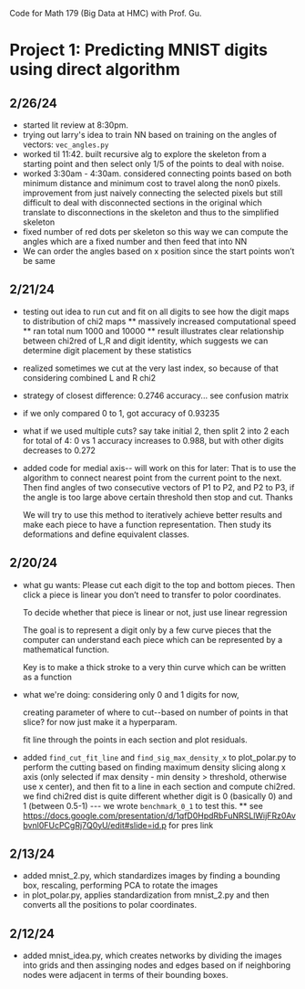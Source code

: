 Code for Math 179 (Big Data at HMC) with Prof. Gu.

# Project 1: Predicting MNIST digits using direct algorithm

## 2/26/24
* started lit review at 8:30pm.
* trying out larry's idea to train NN based on training on the angles of vectors: ```vec_angles.py```
* worked til 11:42. built recursive alg to explore the skeleton from a starting point and then select only 1/5 of the points to deal with noise.
* worked 3:30am - 4:30am. considered connecting points based on both minimum distance and minimum cost to travel along the non0 pixels. improvement from just naively connecting the selected pixels but still difficult to deal with disconnected sections in the original which translate to disconnections in the skeleton and thus to the simplified skeleton
* fixed number of red dots per skeleton so this way we can compute the angles which are a fixed number and then feed that into NN
* We can order the angles based on x position since the start points won’t be same

## 2/21/24
* testing out idea to run cut and fit on all digits to see how the digit maps to distribution of chi2 maps
** massively increased computational speed
** ran total num 1000 and 10000
** result illustrates clear relationship between chi2red of L,R and digit identity, which suggests we can determine digit placement by these statistics
* realized sometimes we cut at the very last index, so because of that considering combined L and R chi2
* strategy of closest difference: 0.2746 accuracy... see confusion matrix
* if we only compared 0 to 1, got accuracy of 0.93235
* what if we used multiple cuts? say take initial 2, then split 2 into 2 each for total of 4: 0 vs 1 accuracy increases to 0.988, but with other digits decreases to 0.272
* added code for medial axis-- will work on this for later:
    That is to use the algorithm to connect nearest point from the current point to the next. Then find angles of two consecutive vectors of P1 to P2, and P2 to P3, if the angle is too large above certain threshold then stop and cut. Thanks 

    We will try to use this method to iteratively achieve better results and make each piece to have a function representation. Then study its deformations and define equivalent classes.


## 2/20/24
* what gu wants:
    Please cut each digit to the top and bottom pieces. Then click a piece is linear you don’t need to transfer to polor coordinates. 

    To decide whether that piece is linear or not, just use linear regression 

    The goal is to represent a digit only by a few curve pieces that the computer can understand each piece which can be represented by a mathematical function. 

    Key is to make a thick stroke to a very thin curve which can be written as a function 

* what we're doing:
    considering only 0 and 1 digits for now,

    creating parameter of where to cut--based on number of points in that slice? for now just make it a hyperparam.
    
    fit line through the points in each section and plot residuals.

* added ```find_cut_fit_line``` and ```find_sig_max_density_x``` to plot_polar.py to perform the cutting based on finding maximum density slicing along x axis (only selected if max density - min density > threshold, otherwise use x center), and then fit to a line in each section and compute chi2red. we find chi2red dist is quite different whether digit is 0 (basically 0) and 1 (between 0.5-1) --- we wrote ```benchmark_0_1``` to test this. 
** see https://docs.google.com/presentation/d/1qfD0HpdRbFuNRSLlWijFRz0Avbvnl0FUcPCgRj7Q0yU/edit#slide=id.p for pres link




## 2/13/24
* added mnist_2.py, which standardizes images by finding a bounding box, rescaling, performing PCA to rotate the images
* in plot_polar.py, applies standardization from mnist_2.py and then converts all the positions to polar coordinates.

## 2/12/24
* added mnist_idea.py, which creates networks by dividing the images into grids and then assinging nodes and edges based on if neighboring nodes were adjacent in terms of their bounding boxes.
